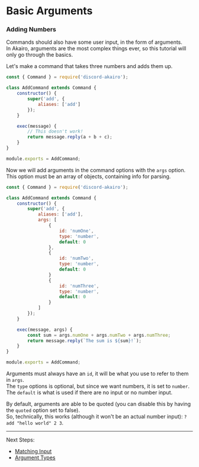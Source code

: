 # Basic Arguments

### Adding Numbers

Commands should also have some user input, in the form of arguments.  
In Akairo, arguments are the most complex things ever, so this tutorial will only go through the basics.  

Let's make a command that takes three numbers and adds them up.  

```js
const { Command } = require('discord-akairo');

class AddCommand extends Command {
    constructor() {
        super('add', {
            aliases: ['add']
        });
    }

    exec(message) {
        // This doesn't work!
        return message.reply(a + b + c);
    }
}

module.exports = AddCommand;
```

Now we will add arguments in the command options with the `args` option.  
This option must be an array of objects, containing info for parsing.  

```js
const { Command } = require('discord-akairo');

class AddCommand extends Command {
    constructor() {
        super('add', {
            aliases: ['add'],
            args: [
                {
                    id: 'numOne',
                    type: 'number',
                    default: 0
                },
                {
                    id: 'numTwo',
                    type: 'number',
                    default: 0
                }
                {
                    id: 'numThree',
                    type: 'number',
                    default: 0
                }
            ]
        });
    }

    exec(message, args) {
        const sum = args.numOne + args.numTwo + args.numThree;
        return message.reply(`The sum is ${sum}!`);
    }
}

module.exports = AddCommand;
```

Arguments must always have an `id`, it will be what you use to refer to them in `args`.  
The `type` options is optional, but since we want numbers, it is set to `number`.  
The `default` is what is used if there are no input or no number input.  

By default, arguments are able to be quoted (you can disable this by having the `quoted` option set to false).  
So, technically, this works (although it won't be an actual number input): `?add "hello world" 2 3`.  

----

Next Steps:  

- [Matching Input](./matches.md)
- [Argument Types](./types.md)
